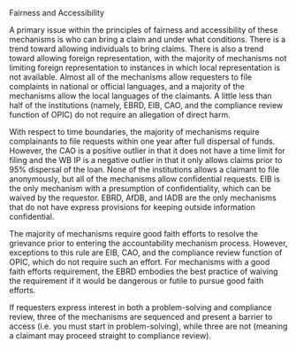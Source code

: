 
Fairness and Accessibility

A primary issue within the principles of fairness and accessibility of these mechanisms is who can bring a claim and under what conditions. There is a trend toward allowing individuals to bring claims. There is also a trend toward allowing foreign representation, with the majority of mechanisms not limiting foreign representation to instances in which local representation is not available. Almost all of the mechanisms allow requesters to file complaints in national or official languages, and a majority of the mechanisms allow the local languages of the claimants. A little less than half of the institutions (namely, EBRD, EIB, CAO, and the compliance review function of OPIC) do not require an allegation of direct harm.

With respect to time boundaries, the majority of mechanisms require complainants to file requests within one year after full dispersal of funds. However, the CAO is a positive outlier in that it does not have a time limit for filing and the WB IP is a negative outlier in that it only allows claims prior to 95% dispersal of the loan.
None of the institutions allows a claimant to file anonymously, but all of the mechanisms allow confidential requests. EIB is the only mechanism with a presumption of confidentiality, which can be waived by the requestor. EBRD, AfDB, and IADB are the only mechanisms that do not have express provisions for keeping outside information confidential.

The majority of mechanisms require good faith efforts to resolve the grievance prior to entering the accountability mechanism process. However, exceptions to this rule are EIB, CAO, and the compliance review function of OPIC, which do not require such an effort. For mechanisms with a good faith efforts requirement, the EBRD embodies the best practice of waiving the requirement if it would be dangerous or futile to pursue good faith efforts.

If requesters express interest in both a problem-solving and compliance review, three of the mechanisms are sequenced and present a barrier to access (i.e. you must start in problem-solving), while three are not (meaning a claimant may proceed straight to compliance review).
